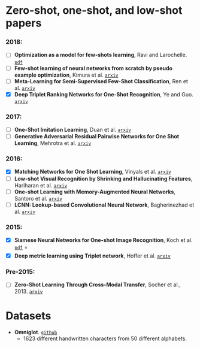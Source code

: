 # Zero-shot, one-shot, and low-shot papers

### 2018:

- [ ] **Optimization as a model for few-shots learning**, Ravi and Larochelle. [`pdf`](https://openreview.net/pdf?id=rJY0-Kcll)
- [ ] **Few-shot learning of neural networks from scratch by pseudo example optimization**, Kimura et al. [`arxiv`](https://arxiv.org/abs/1802.03039)
- [ ] **Meta-Learning for Semi-Supervised Few-Shot Classification**, Ren et al. [`arxiv`](https://arxiv.org/abs/1803.00676)
- [X] **Deep Triplet Ranking Networks for One-Shot Recognition**, Ye and Guo.
[`arxiv`](https://arxiv.org/abs/1804.07275v1)

### 2017:

- [ ] **One-Shot Imitation Learning**, Duan et al. [`arxiv`](https://arxiv.org/abs/1703.07326)
- [ ] **Generative Adversarial Residual Pairwise Networks for One Shot Learning**, Mehrotra et al.
[`arxiv`](https://arxiv.org/abs/1703.08033v1)

### 2016:

- [X] **Matching Networks for One Shot Learning**, Vinyals et al. [`arxiv`](https://arxiv.org/abs/1606.04080)
- [ ] **Low-shot Visual Recognition by Shrinking and Hallucinating Features**, Hariharan et al. [`arxiv`](https://arxiv.org/abs/1606.02819)
- [ ] **One-shot Learning with Memory-Augmented Neural Networks**, Santoro et al. [`arxiv`](https://arxiv.org/abs/1605.06065)
- [ ] **LCNN: Lookup-based Convolutional Neural Network**, Bagherinezhad et al.
[`arxiv`](https://arxiv.org/abs/1611.06473)

### 2015:

- [X] **Siamese Neural Networks for One-shot Image Recognition**, Koch et al. [`pdf`](https://www.cs.cmu.edu/~rsalakhu/papers/oneshot1.pdf) :star:
- [X] **Deep metric learning using Triplet network**, Hoffer et al. [`arxiv`](https://arxiv.org/abs/1412.6622)

### Pre-2015:

- [ ] **Zero-Shot Learning Through Cross-Modal Transfer**, Socher et al., 2013. [`arxiv`](https://arxiv.org/abs/1301.3666)


# Datasets

- **Omniglot**. [`github`](https://github.com/brendenlake/omniglot)
  - 1623 different handwritten characters from 50 different alphabets.
